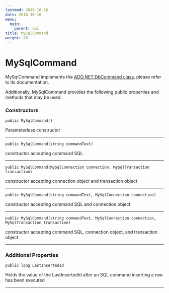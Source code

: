 ```yaml
---
lastmod: 2016-10-16
date: 2016-10-16
menu:
  main:
    parent: api
title: MySqlCommand
weight: 20
---
```


MySqlCommand
==============

MySqlCommand implements the [ADO.NET DbCommand class](https://docs.microsoft.com/en-us/dotnet/core/api/system.data.common.dbcommand),
please refer to its documentation.

Additionally, MySqlCommand provides the following public properties and methods that may be used:

### Constructors
`public MySqlCommand()`

Parameterless constructor
***
`public MySqlCommand(string commandText)`

constructor accepting command SQL
***
`public MySqlCommand(MySqlConnection connection, MySqlTransaction transaction)`

constructor accepting connection object and transaction object
***
`public MySqlCommand(string commandText, MySqlConnection connection)`

constructor accepting command SQL and connection object
***
`public MySqlCommand(string commandText, MySqlConnection connection, MySqlTransaction transaction)`

constructor accepting command SQL, connection object, and transaction object
***

### Additional Properties
`public long LastInsertedId`

Holds the value of the LastInsertedId after an SQL command inserting a row has been executed
***
